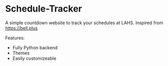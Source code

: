 # Schedule-Tracker

A simple countdown website to track your schedules at LAHS. Inspired from https://bell.plus

Features:
- Fully Python backend
- Themes
- Easily customizeable
